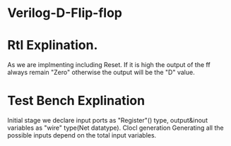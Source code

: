 # Verilog-D-Flip-flop
# Rtl Explination.
As we are implmenting including Reset. If it is high the output of the ff always remain "Zero" otherwise the output will be the "D" value. 

# Test Bench Explination
Initial stage we declare input ports as "Register"() type, output&inout variables as "wire" type(Net datatype).
Clocl generation
Generating all the possible inputs depend on the total input variables.
